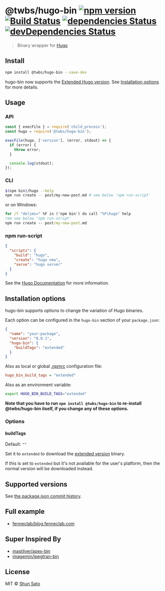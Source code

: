 # @twbs/hugo-bin [![npm version](https://img.shields.io/npm/v/@twbs/hugo-bin.svg)](https://www.npmjs.com/package/@twbs/hugo-bin) [![Build Status](https://img.shields.io/travis/twbs/hugo-bin/master.svg)](https://travis-ci.org/twbs/hugo-bin) [![dependencies Status](https://img.shields.io/david/twbs/hugo-bin.svg)](https://david-dm.org/twbs/hugo-bin) [![devDependencies Status](https://img.shields.io/david/dev/twbs/hugo-bin.svg)](https://david-dm.org/twbs/hugo-bin?type=dev)

> Binary wrapper for [Hugo](https://gohugo.io/)

## Install

```sh
npm install @twbs/hugo-bin --save-dev
```

hugo-bin now supports the [Extended Hugo version](https://github.com/gohugoio/hugo/releases/tag/v0.43). See [Installation options](#installation-options) for more details.

## Usage

### API

```js
const { execFile } = require('child_process');
const hugo = require('@twbs/hugo-bin');

execFile(hugo, ['version'], (error, stdout) => {
  if (error) {
    throw error;
  }

  console.log(stdout);
});
```

### CLI

```sh
$(npm bin)/hugo --help
npm run create -- post/my-new-post.md # see below 'npm run-script'
```

or on Windows:

```bat
for /f "delims=" %F in ('npm bin') do call "%F\hugo" help
rem see below 'npm run-script'
npm run create -- post/my-new-post.md
```

### npm run-script

```json
{
  "scripts": {
    "build": "hugo",
    "create": "hugo new",
    "serve": "hugo server"
  }
}
```

See the [Hugo Documentation](https://gohugo.io/) for more information.

## Installation options

hugo-bin supports options to change the variation of Hugo binaries.

Each option can be configured in the `hugo-bin` section of your `package.json`:

```json
{
  "name": "your-package",
  "version": "0.0.1",
  "hugo-bin": {
    "buildTags": "extended"
  }
}
```

Also as local or global [.npmrc](https://docs.npmjs.com/files/npmrc) configuration file:

```ini
hugo_bin_build_tags = "extended"
```

Also as an environment variable:

```sh
export HUGO_BIN_BUILD_TAGS="extended"
```

**Note that you have to run `npm install @twbs/hugo-bin` to re-install @twbs/hugo-bin itself, if you change any of these options.**

### Options

#### buildTags

Default: `""`

Set it to `extended` to download the [extended version](https://github.com/gohugoio/hugo/releases/tag/v0.43) binary.

If this is set to `extended` but it's not available for the user's platform, then the normal version will be downloaded instead.

## Supported versions

See [the package.json commit history](https://github.com/fenneclab/hugo-bin/commits/master/package.json).

## Full example

- [fenneclab/blog.fenneclab.com](https://github.com/fenneclab/blog.fenneclab.com)

## Super Inspired By

- [mastilver/apex-bin](https://github.com/mastilver/apex-bin)
- [imagemin/jpegtran-bin](https://github.com/imagemin/jpegtran-bin)

## License

MIT © [Shun Sato](http://blog.fenneclab.com/)
